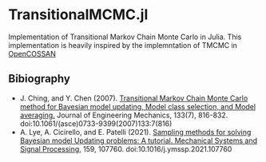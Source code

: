 # TransitionalMCMC.jl


Implementation of Transitional Markov Chain Monte Carlo in Julia. This implementation is heavily inspired by the implemntation of TMCMC in [OpenCOSSAN](https://github.com/cossan-working-group/OpenCossan)


## Bibiography

* J. Ching, and Y. Chen (2007). [Transitional Markov Chain Monte Carlo method for Bayesian model updating, Model class selection, and Model averaging.](https://ascelibrary.org/doi/pdf/10.1061/(ASCE)0733-9399(2007)133%3A7(816)?casa_token=mGf_dvFGtYcAAAAA%3AvPklSPi0HXqUX9VabgqN5xILx6e8cH973IUbkgCKkRjooKku7__DhKk3yuYqzyTSIXBluhaEes2MXg&) Journal of Engineering Mechanics, 133(7), 816-832. doi:10.1061/(asce)0733-9399(2007)133:7(816)
* A. Lye, A. Cicirello, and E. Patelli (2021). [Sampling methods for solving Bayesian model Updating problems: A tutorial. Mechanical Systems and Signal Processing](https://www.researchgate.net/publication/350191315_Sampling_methods_for_solving_Bayesian_model_updating_problems_A_tutorial), 159, 107760. doi:10.1016/j.ymssp.2021.107760
